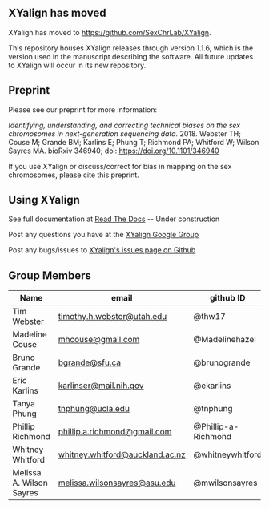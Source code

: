 ## XYalign has moved
XYalign has moved to https://github.com/SexChrLab/XYalign.

This repository houses XYalign releases through version 1.1.6, which is the version used in the manuscript describing the software. All future updates to XYalign will occur in its new repository.

## Preprint

Please see our preprint for more information:

*Identifying, understanding, and correcting technical biases on the sex chromosomes in next-generation sequencing data.* 2018. Webster TH; Couse M; Grande BM; Karlins E;
Phung T; Richmond PA; Whitford W; Wilson Sayres MA. bioRxiv 346940; doi: https://doi.org/10.1101/346940

If you use XYalign or discuss/correct for bias in mapping on the sex chromosomes, please cite this preprint.

## Using XYalign

See full documentation at [Read The Docs](http://xyalign.readthedocs.io/en/latest/index.html) -- Under construction

Post any questions you have at the [XYalign Google Group](https://groups.google.com/forum/#!forum/xyalign)

Post any bugs/issues to [XYalign's issues page on Github](https://github.com/WilsonSayresLab/XYalign/issues)


## Group Members
Name | email | github ID
--- | --- |  ---
Tim Webster | timothy.h.webster@utah.edu | @thw17
Madeline Couse| mhcouse@gmail.com | @Madelinehazel
Bruno Grande | bgrande@sfu.ca | @brunogrande
Eric Karlins | karlinser@mail.nih.gov | @ekarlins
Tanya Phung | tnphung@ucla.edu | @tnphung
Phillip Richmond | phillip.a.richmond@gmail.com | @Phillip-a-Richmond
Whitney Whitford | whitney.whitford@auckland.ac.nz | @whitneywhitford
Melissa A. Wilson Sayres | melissa.wilsonsayres@asu.edu | @mwilsonsayres
